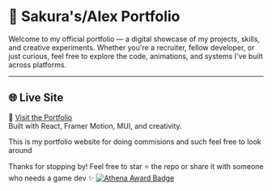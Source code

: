# 💼 Sakura's/Alex Portfolio

Welcome to my official portfolio — a digital showcase of my projects, skills, and creative experiments. Whether you're a recruiter, fellow developer, or just curious, feel free to explore the code, animations, and systems I've built across platforms.

---

## 🌐 Live Site  
🔗 [Visit the Portfolio](https://your-portfolio-link.com)  
Built with React, Framer Motion, MUI, and creativity.

This is my portfolio website for doing commisions and such feel free to look around

Thanks for stopping by! Feel free to star ⭐ the repo or share it with someone who needs a game dev ✨
[![Athena Award Badge](https://img.shields.io/endpoint?url=https%3A%2F%2Faward.athena.hackclub.com%2Fapi%2Fbadge)](https://award.athena.hackclub.com?utm_source=readme)
